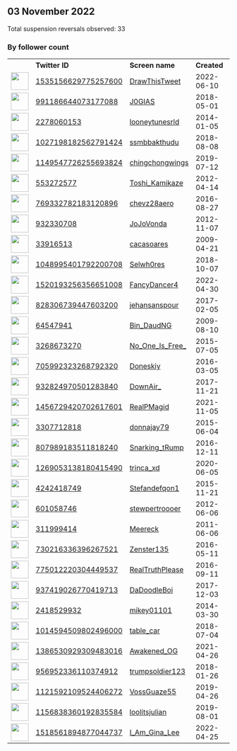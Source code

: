 
## 03 November 2022
Total suspension reversals observed: 33

### By follower count
<table><tr><th></th><th align="left">Twitter ID</th><th align="left">Screen name</th>
<th align="left">Created</th><th align="left">Status</th><th align="left">Suspended</th><th align="left">Followers</th>
<tr><td><a href="https://pbs.twimg.com/profile_images/1571494911291129856/SfwbEYBl_normal.jpg"><img src="https://pbs.twimg.com/profile_images/1571494911291129856/SfwbEYBl_normal.jpg" width="40px" height="40px" align="center"/></a></td><td><a href="https://twitter.com/intent/user?user_id=1535156629775257600">1535156629775257600</a></td><td><a href="https://twitter.com/DrawThisTweet">DrawThisTweet</a></td><td>2022-06-10</td><td align="center"></td><td>2022-10-19</td><td>12774</td></tr>
<tr><td><a href="https://pbs.twimg.com/profile_images/1585051822963695617/y6Mq1nWA_normal.jpg"><img src="https://pbs.twimg.com/profile_images/1585051822963695617/y6Mq1nWA_normal.jpg" width="40px" height="40px" align="center"/></a></td><td><a href="https://twitter.com/intent/user?user_id=991186644073177088">991186644073177088</a></td><td><a href="https://twitter.com/J0GIAS">J0GIAS</a></td><td>2018-05-01</td><td align="center">🔒</td><td></td><td>2762</td></tr>
<tr><td><a href="https://pbs.twimg.com/profile_images/1262882691898212352/f9HO_y6e_normal.jpg"><img src="https://pbs.twimg.com/profile_images/1262882691898212352/f9HO_y6e_normal.jpg" width="40px" height="40px" align="center"/></a></td><td><a href="https://twitter.com/intent/user?user_id=2278060153">2278060153</a></td><td><a href="https://twitter.com/looneytunesrld">looneytunesrld</a></td><td>2014-01-05</td><td align="center"></td><td></td><td>2475</td></tr>
<tr><td><a href="https://pbs.twimg.com/profile_images/1587111178563506177/clRze5s5_normal.jpg"><img src="https://pbs.twimg.com/profile_images/1587111178563506177/clRze5s5_normal.jpg" width="40px" height="40px" align="center"/></a></td><td><a href="https://twitter.com/intent/user?user_id=1027198182562791424">1027198182562791424</a></td><td><a href="https://twitter.com/ssmbbakthudu">ssmbbakthudu</a></td><td>2018-08-08</td><td align="center"></td><td></td><td>1848</td></tr>
<tr><td><a href="https://pbs.twimg.com/profile_images/1592004502504161280/k6SnSJxe_normal.jpg"><img src="https://pbs.twimg.com/profile_images/1592004502504161280/k6SnSJxe_normal.jpg" width="40px" height="40px" align="center"/></a></td><td><a href="https://twitter.com/intent/user?user_id=1149547726255693824">1149547726255693824</a></td><td><a href="https://twitter.com/chingchongwings">chingchongwings</a></td><td>2019-07-12</td><td align="center">🔒</td><td>2022-10-13</td><td>1249</td></tr>
<tr><td><a href="https://pbs.twimg.com/profile_images/1587984984777887747/qaEBz0vd_normal.jpg"><img src="https://pbs.twimg.com/profile_images/1587984984777887747/qaEBz0vd_normal.jpg" width="40px" height="40px" align="center"/></a></td><td><a href="https://twitter.com/intent/user?user_id=553272577">553272577</a></td><td><a href="https://twitter.com/Toshi_Kamikaze">Toshi_Kamikaze</a></td><td>2012-04-14</td><td align="center"></td><td></td><td>1245</td></tr>
<tr><td><a href="https://pbs.twimg.com/profile_images/927241363061661697/9Xjzlikl_normal.jpg"><img src="https://pbs.twimg.com/profile_images/927241363061661697/9Xjzlikl_normal.jpg" width="40px" height="40px" align="center"/></a></td><td><a href="https://twitter.com/intent/user?user_id=769332782183120896">769332782183120896</a></td><td><a href="https://twitter.com/chevz28aero">chevz28aero</a></td><td>2016-08-27</td><td align="center"></td><td></td><td>1027</td></tr>
<tr><td><a href="https://pbs.twimg.com/profile_images/989705547820732417/SNp2TXvK_normal.jpg"><img src="https://pbs.twimg.com/profile_images/989705547820732417/SNp2TXvK_normal.jpg" width="40px" height="40px" align="center"/></a></td><td><a href="https://twitter.com/intent/user?user_id=932330708">932330708</a></td><td><a href="https://twitter.com/JoJoVonda">JoJoVonda</a></td><td>2012-11-07</td><td align="center"></td><td></td><td>927</td></tr>
<tr><td><a href="https://pbs.twimg.com/profile_images/1586347436229988352/0AZynzhk_normal.jpg"><img src="https://pbs.twimg.com/profile_images/1586347436229988352/0AZynzhk_normal.jpg" width="40px" height="40px" align="center"/></a></td><td><a href="https://twitter.com/intent/user?user_id=33916513">33916513</a></td><td><a href="https://twitter.com/cacasoares">cacasoares</a></td><td>2009-04-21</td><td align="center"></td><td></td><td>914</td></tr>
<tr><td><a href="https://pbs.twimg.com/profile_images/1585344119563493381/sTBCogYh_normal.jpg"><img src="https://pbs.twimg.com/profile_images/1585344119563493381/sTBCogYh_normal.jpg" width="40px" height="40px" align="center"/></a></td><td><a href="https://twitter.com/intent/user?user_id=1048995401792200708">1048995401792200708</a></td><td><a href="https://twitter.com/Selwh0res">Selwh0res</a></td><td>2018-10-07</td><td align="center"></td><td></td><td>901</td></tr>
<tr><td><a href="https://pbs.twimg.com/profile_images/1568466574587338752/8WRv7sIK_normal.jpg"><img src="https://pbs.twimg.com/profile_images/1568466574587338752/8WRv7sIK_normal.jpg" width="40px" height="40px" align="center"/></a></td><td><a href="https://twitter.com/intent/user?user_id=1520193256356651008">1520193256356651008</a></td><td><a href="https://twitter.com/FancyDancer4">FancyDancer4</a></td><td>2022-04-30</td><td align="center"></td><td>2022-10-13</td><td>614</td></tr>
<tr><td><a href="https://pbs.twimg.com/profile_images/828321414482632707/90-H7yul_normal.jpg"><img src="https://pbs.twimg.com/profile_images/828321414482632707/90-H7yul_normal.jpg" width="40px" height="40px" align="center"/></a></td><td><a href="https://twitter.com/intent/user?user_id=828306739447603200">828306739447603200</a></td><td><a href="https://twitter.com/jehansanspour">jehansanspour</a></td><td>2017-02-05</td><td align="center"></td><td></td><td>603</td></tr>
<tr><td><a href="https://pbs.twimg.com/profile_images/1318656942001315845/Dj0-q6-1_normal.jpg"><img src="https://pbs.twimg.com/profile_images/1318656942001315845/Dj0-q6-1_normal.jpg" width="40px" height="40px" align="center"/></a></td><td><a href="https://twitter.com/intent/user?user_id=64547941">64547941</a></td><td><a href="https://twitter.com/Bin_DaudNG">Bin_DaudNG</a></td><td>2009-08-10</td><td align="center"></td><td></td><td>485</td></tr>
<tr><td><a href="https://pbs.twimg.com/profile_images/829845482511806464/CukBFeEB_normal.jpg"><img src="https://pbs.twimg.com/profile_images/829845482511806464/CukBFeEB_normal.jpg" width="40px" height="40px" align="center"/></a></td><td><a href="https://twitter.com/intent/user?user_id=3268673270">3268673270</a></td><td><a href="https://twitter.com/No_One_Is_Free_">No_One_Is_Free_</a></td><td>2015-07-05</td><td align="center"></td><td></td><td>456</td></tr>
<tr><td><a href="https://pbs.twimg.com/profile_images/705998192513568768/YC65Xc56_normal.jpg"><img src="https://pbs.twimg.com/profile_images/705998192513568768/YC65Xc56_normal.jpg" width="40px" height="40px" align="center"/></a></td><td><a href="https://twitter.com/intent/user?user_id=705992323268792320">705992323268792320</a></td><td><a href="https://twitter.com/Doneskiy">Doneskiy</a></td><td>2016-03-05</td><td align="center"></td><td>2022-10-13</td><td>423</td></tr>
<tr><td><a href="https://pbs.twimg.com/profile_images/1581305348211736577/tD0plONr_normal.jpg"><img src="https://pbs.twimg.com/profile_images/1581305348211736577/tD0plONr_normal.jpg" width="40px" height="40px" align="center"/></a></td><td><a href="https://twitter.com/intent/user?user_id=932824970501283840">932824970501283840</a></td><td><a href="https://twitter.com/DownAir_">DownAir_</a></td><td>2017-11-21</td><td align="center"></td><td></td><td>408</td></tr>
<tr><td><a href="https://pbs.twimg.com/profile_images/1602400064080691201/1xQWZg5F_normal.jpg"><img src="https://pbs.twimg.com/profile_images/1602400064080691201/1xQWZg5F_normal.jpg" width="40px" height="40px" align="center"/></a></td><td><a href="https://twitter.com/intent/user?user_id=1456729420702617601">1456729420702617601</a></td><td><a href="https://twitter.com/RealPMagid">RealPMagid</a></td><td>2021-11-05</td><td align="center"></td><td>2022-10-30</td><td>392</td></tr>
<tr><td><a href="https://pbs.twimg.com/profile_images/1599068404618596352/vEusKYzu_normal.jpg"><img src="https://pbs.twimg.com/profile_images/1599068404618596352/vEusKYzu_normal.jpg" width="40px" height="40px" align="center"/></a></td><td><a href="https://twitter.com/intent/user?user_id=3307712818">3307712818</a></td><td><a href="https://twitter.com/donnajay79">donnajay79</a></td><td>2015-06-04</td><td align="center"></td><td></td><td>377</td></tr>
<tr><td><a href="https://pbs.twimg.com/profile_images/876590980492779520/0wtI0HCo_normal.jpg"><img src="https://pbs.twimg.com/profile_images/876590980492779520/0wtI0HCo_normal.jpg" width="40px" height="40px" align="center"/></a></td><td><a href="https://twitter.com/intent/user?user_id=807989183511818240">807989183511818240</a></td><td><a href="https://twitter.com/Snarking_tRump">Snarking_tRump</a></td><td>2016-12-11</td><td align="center"></td><td></td><td>345</td></tr>
<tr><td><a href="https://pbs.twimg.com/profile_images/1596662448278355975/pM0gmi4s_normal.jpg"><img src="https://pbs.twimg.com/profile_images/1596662448278355975/pM0gmi4s_normal.jpg" width="40px" height="40px" align="center"/></a></td><td><a href="https://twitter.com/intent/user?user_id=1269053138180415490">1269053138180415490</a></td><td><a href="https://twitter.com/trinca_xd">trinca_xd</a></td><td>2020-06-05</td><td align="center"></td><td>2022-10-17</td><td>230</td></tr>
<tr><td><a href="https://pbs.twimg.com/profile_images/1589871127442214912/nHfYCW6c_normal.jpg"><img src="https://pbs.twimg.com/profile_images/1589871127442214912/nHfYCW6c_normal.jpg" width="40px" height="40px" align="center"/></a></td><td><a href="https://twitter.com/intent/user?user_id=4242418749">4242418749</a></td><td><a href="https://twitter.com/Stefandefqon1">Stefandefqon1</a></td><td>2015-11-21</td><td align="center">🚫</td><td></td><td>228</td></tr>
<tr><td><a href="https://pbs.twimg.com/profile_images/1287220619105443840/oJL8_uqf_normal.jpg"><img src="https://pbs.twimg.com/profile_images/1287220619105443840/oJL8_uqf_normal.jpg" width="40px" height="40px" align="center"/></a></td><td><a href="https://twitter.com/intent/user?user_id=601058746">601058746</a></td><td><a href="https://twitter.com/stewpertroooer">stewpertroooer</a></td><td>2012-06-06</td><td align="center"></td><td></td><td>156</td></tr>
<tr><td><a href="https://pbs.twimg.com/profile_images/1328111744288436234/LVLDLf5w_normal.jpg"><img src="https://pbs.twimg.com/profile_images/1328111744288436234/LVLDLf5w_normal.jpg" width="40px" height="40px" align="center"/></a></td><td><a href="https://twitter.com/intent/user?user_id=311999414">311999414</a></td><td><a href="https://twitter.com/Meereck">Meereck</a></td><td>2011-06-06</td><td align="center"></td><td></td><td>102</td></tr>
<tr><td><a href="https://pbs.twimg.com/profile_images/1546410393068642305/NhMVwUD-_normal.jpg"><img src="https://pbs.twimg.com/profile_images/1546410393068642305/NhMVwUD-_normal.jpg" width="40px" height="40px" align="center"/></a></td><td><a href="https://twitter.com/intent/user?user_id=730216336396267521">730216336396267521</a></td><td><a href="https://twitter.com/Zenster135">Zenster135</a></td><td>2016-05-11</td><td align="center"></td><td></td><td>63</td></tr>
<tr><td><a href="https://pbs.twimg.com/profile_images/811647354420006913/xtaFP1tz_normal.jpg"><img src="https://pbs.twimg.com/profile_images/811647354420006913/xtaFP1tz_normal.jpg" width="40px" height="40px" align="center"/></a></td><td><a href="https://twitter.com/intent/user?user_id=775012220304449537">775012220304449537</a></td><td><a href="https://twitter.com/RealTruthPlease">RealTruthPlease</a></td><td>2016-09-11</td><td align="center"></td><td></td><td>60</td></tr>
<tr><td><a href="https://pbs.twimg.com/profile_images/1294159633221914624/yWqQMmM3_normal.jpg"><img src="https://pbs.twimg.com/profile_images/1294159633221914624/yWqQMmM3_normal.jpg" width="40px" height="40px" align="center"/></a></td><td><a href="https://twitter.com/intent/user?user_id=937419026770419713">937419026770419713</a></td><td><a href="https://twitter.com/DaDoodleBoi">DaDoodleBoi</a></td><td>2017-12-03</td><td align="center"></td><td></td><td>49</td></tr>
<tr><td><a href="https://pbs.twimg.com/profile_images/1502031530599854089/BjSCvIgf_normal.jpg"><img src="https://pbs.twimg.com/profile_images/1502031530599854089/BjSCvIgf_normal.jpg" width="40px" height="40px" align="center"/></a></td><td><a href="https://twitter.com/intent/user?user_id=2418529932">2418529932</a></td><td><a href="https://twitter.com/mikey01101">mikey01101</a></td><td>2014-03-30</td><td align="center"></td><td></td><td>38</td></tr>
<tr><td><a href="https://pbs.twimg.com/profile_images/1536010427750137856/V50nxr7i_normal.jpg"><img src="https://pbs.twimg.com/profile_images/1536010427750137856/V50nxr7i_normal.jpg" width="40px" height="40px" align="center"/></a></td><td><a href="https://twitter.com/intent/user?user_id=1014594509802496000">1014594509802496000</a></td><td><a href="https://twitter.com/table_car">table_car</a></td><td>2018-07-04</td><td align="center"></td><td></td><td>34</td></tr>
<tr><td><a href="https://pbs.twimg.com/profile_images/1560404118526574592/n-Kj1AWE_normal.jpg"><img src="https://pbs.twimg.com/profile_images/1560404118526574592/n-Kj1AWE_normal.jpg" width="40px" height="40px" align="center"/></a></td><td><a href="https://twitter.com/intent/user?user_id=1386530929309483016">1386530929309483016</a></td><td><a href="https://twitter.com/Awakened_OG">Awakened_OG</a></td><td>2021-04-26</td><td align="center"></td><td></td><td>28</td></tr>
<tr><td><a href="https://abs.twimg.com/sticky/default_profile_images/default_profile_normal.png"><img src="https://abs.twimg.com/sticky/default_profile_images/default_profile_normal.png" width="40px" height="40px" align="center"/></a></td><td><a href="https://twitter.com/intent/user?user_id=956952336110374912">956952336110374912</a></td><td><a href="https://twitter.com/trumpsoldier123">trumpsoldier123</a></td><td>2018-01-26</td><td align="center">🚫</td><td></td><td>26</td></tr>
<tr><td><a href="https://pbs.twimg.com/profile_images/1512692602117754881/Tf0y8qfv_normal.jpg"><img src="https://pbs.twimg.com/profile_images/1512692602117754881/Tf0y8qfv_normal.jpg" width="40px" height="40px" align="center"/></a></td><td><a href="https://twitter.com/intent/user?user_id=1121592109524406272">1121592109524406272</a></td><td><a href="https://twitter.com/VossGuaze55">VossGuaze55</a></td><td>2019-04-26</td><td align="center"></td><td></td><td>13</td></tr>
<tr><td><a href="https://pbs.twimg.com/profile_images/1226381483419537413/kfu0xdqR_normal.jpg"><img src="https://pbs.twimg.com/profile_images/1226381483419537413/kfu0xdqR_normal.jpg" width="40px" height="40px" align="center"/></a></td><td><a href="https://twitter.com/intent/user?user_id=1156838360192835584">1156838360192835584</a></td><td><a href="https://twitter.com/loolitsjulian">loolitsjulian</a></td><td>2019-08-01</td><td align="center"></td><td></td><td>13</td></tr>
<tr><td><a href="https://abs.twimg.com/sticky/default_profile_images/default_profile_normal.png"><img src="https://abs.twimg.com/sticky/default_profile_images/default_profile_normal.png" width="40px" height="40px" align="center"/></a></td><td><a href="https://twitter.com/intent/user?user_id=1518561894877044737">1518561894877044737</a></td><td><a href="https://twitter.com/I_Am_Gina_Lee">I_Am_Gina_Lee</a></td><td>2022-04-25</td><td align="center">🚫</td><td>2022-07-26</td><td>3</td></tr>
</table>
